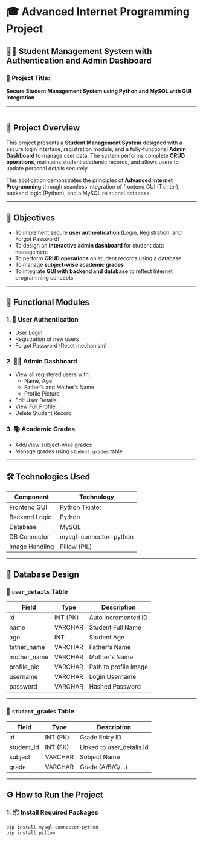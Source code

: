 # 🎓 Advanced Internet Programming Project  
## 🧑‍💻 Student Management System with Authentication and Admin Dashboard

### 📝 Project Title:
**Secure Student Management System using Python and MySQL with GUI Integration**

---




---

## 🧾 Project Overview

This project presents a **Student Management System** designed with a secure login interface, registration module, and a fully-functional **Admin Dashboard** to manage user data. The system performs complete **CRUD operations**, maintains student academic records, and allows users to update personal details securely.

This application demonstrates the principles of **Advanced Internet Programming** through seamless integration of frontend GUI (Tkinter), backend logic (Python), and a MySQL relational database.

---

## 🎯 Objectives

- To implement secure **user authentication** (Login, Registration, and Forgot Password)
- To design an **interactive admin dashboard** for student data management
- To perform **CRUD operations** on student records using a database
- To manage **subject-wise academic grades**
- To integrate **GUI with backend and database** to reflect Internet programming concepts

---

## 🧩 Functional Modules

### 1. 🔐 User Authentication
- User Login  
- Registration of new users  
- Forgot Password (Reset mechanism)

### 2. 🧑‍💼 Admin Dashboard
- View all registered users with:
  - Name, Age  
  - Father’s and Mother’s Name  
  - Profile Picture  
- Edit User Details  
- View Full Profile  
- Delete Student Record  

### 3. 📚 Academic Grades
- Add/View subject-wise grades  
- Manage grades using `student_grades` table

---

## 🛠️ Technologies Used

| Component        | Technology              |
|------------------|--------------------------|
| Frontend GUI     | Python Tkinter           |
| Backend Logic    | Python                   |
| Database         | MySQL                    |
| DB Connector     | mysql-connector-python   |
| Image Handling   | Pillow (PIL)             |

---

## 🧮 Database Design

### 📁 `user_details` Table

| Field          | Type        | Description             |
|----------------|-------------|--------------------------|
| id             | INT (PK)    | Auto Incremented ID     |
| name           | VARCHAR     | Student Full Name       |
| age            | INT         | Student Age             |
| father_name    | VARCHAR     | Father's Name           |
| mother_name    | VARCHAR     | Mother's Name           |
| profile_pic    | VARCHAR     | Path to profile image   |
| username       | VARCHAR     | Login Username          |
| password       | VARCHAR     | Hashed Password         |

---

### 📘 `student_grades` Table

| Field       | Type        | Description               |
|-------------|-------------|----------------------------|
| id          | INT (PK)    | Grade Entry ID            |
| student_id  | INT (FK)    | Linked to user_details.id |
| subject     | VARCHAR     | Subject Name              |
| grade       | VARCHAR     | Grade (A/B/C/...)         |

---

## ⚙️ How to Run the Project

### 1. 📦 Install Required Packages
```bash
pip install mysql-connector-python
pip install pillow
